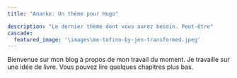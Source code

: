 ```yaml
---
title: "Ananke: Un thème pour Hugo"

description: "Le dernier thème dont vous aurez besoin. Peut-être"
cascade:
  featured_image: '\images\me-tofino-by-jen-transformed.jpeg'
---
```

Bienvenue sur mon blog à propos de mon travail du moment. Je travaille sur une idée de livre. Vous pouvez lire quelques chapitres plus bas.
